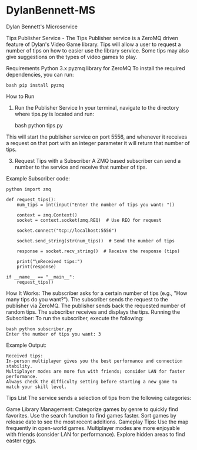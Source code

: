 # DylanBennett-MS
Dylan Bennett's Microservice

Tips Publisher Service - The Tips Publisher service is a ZeroMQ driven feature of Dylan's Video Game library. Tips will allow a user to request a number of tips on how to easier use the library service. Some tips may also give suggestions on the types of video games to play.

Requirements
Python 3.x
pyzmq library for ZeroMQ
To install the required dependencies, you can run:

    bash pip install pyzmq
    
How to Run
1. Run the Publisher Service
In your terminal, navigate to the directory where tips.py is located and run:

    bash python tips.py
   
This will start the publisher service on port 5556, and whenever it receives a request on that port with an integer parameter it will return that number of tips.

3. Request Tips with a Subscriber
A ZMQ based subscriber can send a number to the service and receive that number of tips.

Example Subscriber code:
    
    python import zmq

    def request_tips():
        num_tips = int(input("Enter the number of tips you want: "))
    
        context = zmq.Context()
        socket = context.socket(zmq.REQ)  # Use REQ for request
    
        socket.connect("tcp://localhost:5556")
    
        socket.send_string(str(num_tips))  # Send the number of tips
    
        response = socket.recv_string()  # Receive the response (tips)
    
        print("\nReceived tips:")
        print(response)

    if __name__ == "__main__":
        request_tips()

        
How It Works:
The subscriber asks for a certain number of tips (e.g., "How many tips do you want?").
The subscriber sends the request to the publisher via ZeroMQ.
The publisher sends back the requested number of random tips.
The subscriber receives and displays the tips.
Running the Subscriber:
To run the subscriber, execute the following:

    bash python subscriber.py
    Enter the number of tips you want: 3

Example Output:

    Received tips:
    In-person multiplayer gives you the best performance and connection stability.
    Multiplayer modes are more fun with friends; consider LAN for faster performance.
    Always check the difficulty setting before starting a new game to match your skill level.
    
Tips List
The service sends a selection of tips from the following categories:

Game Library Management:
Categorize games by genre to quickly find favorites.
Use the search function to find games faster.
Sort games by release date to see the most recent additions.
Gameplay Tips:
Use the map frequently in open-world games.
Multiplayer modes are more enjoyable with friends (consider LAN for performance).
Explore hidden areas to find easter eggs.
